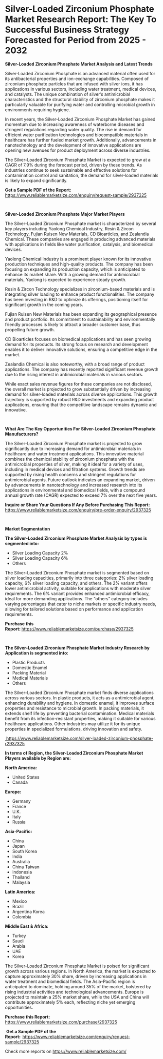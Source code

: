 <p><h1>Silver-Loaded Zirconium Phosphate Market Research Report: The Key To Successful Business Strategy Forecasted for Period from 2025 - 2032</h1></p><p><strong>Silver-Loaded Zirconium Phosphate Market Analysis and Latest Trends</strong></p>
<p><p>Silver-Loaded Zirconium Phosphate is an advanced material often used for its antibacterial properties and ion-exchange capabilities. Composed of zirconium phosphate particles that are infused with silver ions, it has applications in various sectors, including water treatment, medical devices, and catalysts. The unique combination of silver’s antimicrobial characteristics and the structural stability of zirconium phosphate makes it particularly valuable for purifying water and controlling microbial growth in environments requiring hygiene.</p><p>In recent years, the Silver-Loaded Zirconium Phosphate Market has gained momentum due to increasing awareness of waterborne diseases and stringent regulations regarding water quality. The rise in demand for efficient water purification technologies and biocompatible materials in healthcare has further fueled market growth. Additionally, advancements in nanotechnology and the development of innovative applications are opening new avenues for product deployment across diverse industries. </p><p>The Silver-Loaded Zirconium Phosphate Market is expected to grow at a CAGR of 7.9% during the forecast period, driven by these trends. As industries continue to seek sustainable and effective solutions for contamination control and sanitation, the demand for silver-loaded materials is likely to expand significantly.</p></p>
<p><strong>Get a Sample PDF of the Report:&nbsp;</strong> <a href="https://www.reliablemarketsize.com/enquiry/request-sample/2937325?utm_campaign=2520&utm_medium=2&utm_source=Github&utm_content=ia&utm_term=14032025&utm_id=silver-loaded-zirconium-phosphate">https://www.reliablemarketsize.com/enquiry/request-sample/2937325</a></p>
<p>&nbsp;</p>
<p><strong>Silver-Loaded Zirconium Phosphate Major Market Players</strong></p>
<p><p>The Silver-Loaded Zirconium Phosphate market is characterized by several key players including Yaolong Chemical Industry, Resin & Zircon Technology, Fujian Ruisen New Materials, CD Bioarticles, and Zealandia Chemical. These companies are engaged in producing advanced materials with applications in fields like water purification, catalysis, and biomedical devices.</p><p>Yaolong Chemical Industry is a prominent player known for its innovative production techniques and high-quality products. The company has been focusing on expanding its production capacity, which is anticipated to enhance its market share. With a growing demand for antimicrobial materials, Yaolong is expected to experience steady growth.</p><p>Resin & Zircon Technology specializes in zirconium-based materials and is integrating silver loading to enhance product functionalities. The company has been investing in R&D to optimize its offerings, positioning itself for significant growth in the coming years.</p><p>Fujian Ruisen New Materials has been expanding its geographical presence and product portfolio. Its commitment to sustainability and environmentally friendly processes is likely to attract a broader customer base, thus propelling future growth.</p><p>CD Bioarticles focuses on biomedical applications and has seen growing demand for its products. Its strong focus on research and development enables it to deliver innovative solutions, ensuring a competitive edge in the market.</p><p>Zealandia Chemical is also noteworthy, with a broad range of product applications. The company has recently reported significant revenue growth due to the rising interest in antimicrobial materials in various sectors.</p><p>While exact sales revenue figures for these companies are not disclosed, the overall market is projected to grow substantially driven by increasing demand for silver-loaded materials across diverse applications. This growth trajectory is supported by robust R&D investments and expanding product applications, ensuring that the competitive landscape remains dynamic and innovative.</p></p>
<p>&nbsp;</p>
<p><strong>What Are The Key Opportunities For Silver-Loaded Zirconium Phosphate Manufacturers?</strong></p>
<p><p>The Silver-Loaded Zirconium Phosphate market is projected to grow significantly due to increasing demand for antimicrobial materials in healthcare and water treatment applications. This innovative material combines the chemical stability of zirconium phosphate with the antimicrobial properties of silver, making it ideal for a variety of uses, including in medical devices and filtration systems. Growth trends are supported by rising health concerns and stringent regulations for antimicrobial agents. Future outlook indicates an expanding market, driven by advancements in nanotechnology and increased research into its applications in environmental and biomedical fields, with a compound annual growth rate (CAGR) expected to exceed 7% over the next five years.</p></p>
<p><strong>Inquire or Share Your Questions If Any Before Purchasing This Report:</strong> <a href="https://www.reliablemarketsize.com/enquiry/pre-order-enquiry/2937325?utm_campaign=2520&utm_medium=2&utm_source=Github&utm_content=ia&utm_term=14032025&utm_id=silver-loaded-zirconium-phosphate">https://www.reliablemarketsize.com/enquiry/pre-order-enquiry/2937325</a></p>
<p>&nbsp;</p>
<p><strong>Market Segmentation</strong></p>
<p><strong>The Silver-Loaded Zirconium Phosphate Market Analysis by types is segmented into:</strong></p>
<p><ul><li>Silver Loading Capacity 2%</li><li>Silver Loading Capacity 6%</li><li>Others</li></ul></p>
<p><p>The Silver-Loaded Zirconium Phosphate market is segmented based on silver loading capacities, primarily into three categories: 2% silver loading capacity, 6% silver loading capacity, and others. The 2% variant offers lower antimicrobial activity, suitable for applications with moderate silver requirements. The 6% variant provides enhanced antimicrobial efficacy, ideal for more demanding applications. The "others" category includes varying percentages that cater to niche markets or specific industry needs, allowing for tailored solutions based on performance and application requirements.</p></p>
<p><strong>Purchase this Report:&nbsp;</strong><a href="https://www.reliablemarketsize.com/purchase/2937325?utm_campaign=2520&utm_medium=2&utm_source=Github&utm_content=ia&utm_term=14032025&utm_id=silver-loaded-zirconium-phosphate">https://www.reliablemarketsize.com/purchase/2937325</a></p>
<p>&nbsp;</p>
<p><strong>The Silver-Loaded Zirconium Phosphate Market Industry Research by Application is segmented into:</strong></p>
<p><ul><li>Plastic Products</li><li>Domestic Enamel</li><li>Packing Material</li><li>Medical Materials</li><li>Others</li></ul></p>
<p><p>The Silver-Loaded Zirconium Phosphate market finds diverse applications across various sectors. In plastic products, it acts as a antimicrobial agent, enhancing durability and hygiene. In domestic enamel, it improves surface properties and resistance to microbial growth. In packing materials, it extends shelf life by preventing bacterial contamination. Medical materials benefit from its infection-resistant properties, making it suitable for various healthcare applications. Other industries may utilize it for its unique properties in specialized formulations, driving innovation and safety.</p></p>
<p><a href="https://www.reliablemarketsize.com/silver-loaded-zirconium-phosphate-r2937325?utm_campaign=2520&utm_medium=2&utm_source=Github&utm_content=ia&utm_term=14032025&utm_id=silver-loaded-zirconium-phosphate">&nbsp;https://www.reliablemarketsize.com/silver-loaded-zirconium-phosphate-r2937325</a></p>
<p><strong>In terms of Region, the Silver-Loaded Zirconium Phosphate Market Players available by Region are:</strong></p>
<p>
    <p> <strong> North America: </strong>
        <ul>
            <li>United States</li>
            <li>Canada</li>
        </ul>
        </p> 
    <p> <strong> Europe: </strong>
        <ul>
            <li>Germany</li>
            <li>France</li>
            <li>U.K.</li>
            <li>Italy</li>
            <li>Russia</li>
        </ul>
        </p> 
    <p> <strong> Asia-Pacific: </strong>
        <ul>
            <li>China</li>
            <li>Japan</li>
            <li>South Korea</li>
            <li>India</li>
            <li>Australia</li>
            <li>China Taiwan</li>
            <li>Indonesia</li>
            <li>Thailand</li>
            <li>Malaysia</li>
        </ul>
        </p> 
    <p> <strong> Latin America: </strong>
        <ul>
            <li>Mexico</li>
            <li>Brazil</li>
            <li>Argentina Korea</li>
            <li>Colombia</li>
        </ul>
        </p> 
    <p> <strong> Middle East & Africa: </strong>
        <ul>
            <li>Turkey</li>
            <li>Saudi</li>
            <li>Arabia</li>
            <li>UAE</li>
            <li>Korea</li>
        </ul>
    </p>
    </p>
<p><p>The Silver-Loaded Zirconium Phosphate Market is poised for significant growth across various regions. In North America, the market is expected to capture approximately 30% share, driven by increasing applications in water treatment and biomedical fields. The Asia-Pacific region is anticipated to dominate, holding around 35% of the market, bolstered by rising industrial activities and technological advancements. Europe is projected to maintain a 25% market share, while the USA and China will contribute approximately 5% each, reflecting niche yet emerging opportunities.</p></p>
<p><strong>Purchase this Report: </strong><a href="https://www.reliablemarketsize.com/purchase/2937325?utm_campaign=2520&utm_medium=2&utm_source=Github&utm_content=ia&utm_term=14032025&utm_id=silver-loaded-zirconium-phosphate">https://www.reliablemarketsize.com/purchase/2937325</a></p>
<p>&nbsp;<strong>Get a Sample PDF of the Report:&nbsp;&nbsp;</strong><a href="https://www.reliablemarketsize.com/enquiry/request-sample/2937325?utm_campaign=2520&utm_medium=2&utm_source=Github&utm_content=ia&utm_term=14032025&utm_id=silver-loaded-zirconium-phosphate">https://www.reliablemarketsize.com/enquiry/request-sample/2937325</a></p>
<p><strong></strong></p>
<p>Check more reports on <a href="https://www.reliablemarketsize.com/?utm_campaign=2520&utm_medium=2&utm_source=Github&utm_content=ia&utm_term=14032025&utm_id=silver-loaded-zirconium-phosphate">https://www.reliablemarketsize.com/</a></p>